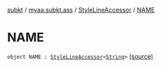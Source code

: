 [subkt](../../index.md) / [myaa.subkt.ass](../index.md) / [StyleLineAccessor](index.md) / [NAME](./-n-a-m-e.md)

# NAME

`object NAME : `[`StyleLineAccessor`](index.md)`<`[`String`](https://kotlinlang.org/api/latest/jvm/stdlib/kotlin/-string/index.html)`>` [(source)](https://github.com/Myaamori/SubKt/blob/master/src/main/kotlin/myaa/subkt/ass/parser.kt#L497)